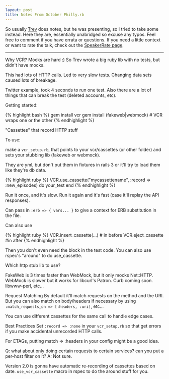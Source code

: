```yaml
---
layout: post
title: Notes From October Philly.rb
---
```


So usually [Trev](http://trevmex.com/ "trevmex's tumblings") does notes, but he was presenting, so I tried to take some instead. Here they are, essentially unabridged so excuse any typos. Feel free to comment if you have errata or questions. If you need a little context or want to rate the talk, check out the [SpeakerRate page](http://spkr8.com/e/626 "philly.rb 10/12/2010 | SpeakerRate").

---

Why VCR? Mocks are hard :)
So Trev wrote a big ruby lib with no tests, but didn't have mocks.

This had lots of HTTP calls. Led to very slow tests. Changing data sets caused lots of breakage.

Twitter example, took 4 seconds to run one test. Also there are a lot of things that can break the test (deleted accounts, etc).

Getting started:

{% highlight bash %}
gem install vcr
gem install (fakeweb|webmock) # VCR wraps one or the other
{% endhighlight %}

"Cassettes" that record HTTP stuff

To use: 

make a `vcr_setup.rb`, that points to your vcr/cassettes (or other folder) and sets your stubbing lib (fakeweb or webmock).

They are yml, but don't put them in fixtures in rails 3 or it'll try to load them like they're db data.

{% highlight ruby %}
VCR.use_cassette("mycassettename", :record => :new_episodes) do
 your_test
end
{% endhighlight %}

Run it once, and it's slow. Run it again and it's fast (case it'll replay the API responses).

Can pass in `:erb => { vars... }` to give a context for ERB substitution in the file.

Can also use

{% highlight ruby %}
VCR.insert_cassette(...) # in before
VCR.eject_cassette #in after
{% endhighlight %}

Then you don't even need the block in the test code. You can also use rspec's "around" to do use_cassette.

Which http stub lib to use?

FakeWeb is 3 times faster than WebMock, but it only mocks Net::HTTP. WebMock is slower but it works for libcurl's Patron. Curb coming soon. libwww-perl, etc...

Request Matching
By default it'll match requests on the method and the URI. But you can also match on body/headers if necessary by using `:match_requests_on => [:headers, :uri]`, etc...

You can use different cassettes for the same call to handle edge cases.

Best Practices
Set `:record => :none` in your `vcr_setup.rb` so that get errors if you make accidental unrecorded HTTP calls.

For ETAGs, putting match => :headers in your config might be a good idea.

Q: what about only doing certain requests to certain services? can you put a per-host filter on it?
A: Not sure.

Version 2.0 is gonna have automatic re-recording of cassettes based on date. `use_vcr_cassette` macro in rspec to do the around stuff for you.
